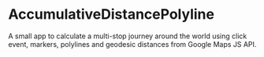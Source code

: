 # AccumulativeDistancePolyline
A small app to calculate a multi-stop journey around the world using click event, markers, polylines and geodesic distances from Google Maps JS API. 
